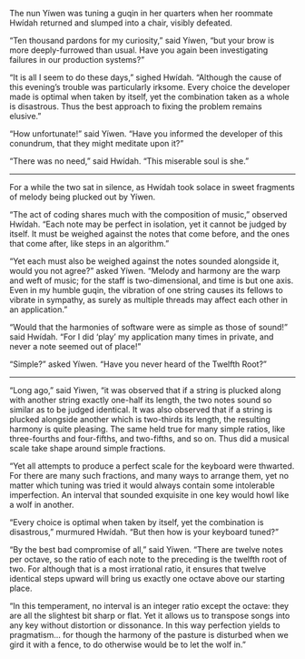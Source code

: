 The nun Yíwen was tuning a guqin in her quarters when her
roommate Hwídah returned and slumped into a chair, visibly
defeated.

“Ten thousand pardons for my curiosity,” said Yíwen, “but
your brow is more deeply-furrowed than usual.  Have you
again been investigating failures in our production
systems?”

“It is all I seem to do these days,” sighed Hwídah. “Although the
cause of this evening’s trouble was particularly irksome.
Every choice the developer made is optimal when taken by
itself, yet the combination taken as a whole is disastrous.
Thus the best approach to fixing the problem remains elusive.”

“How unfortunate!” said Yíwen.  “Have you informed the
developer of this conundrum, that they might meditate upon
it?”

“There was no need,” said Hwídah.  “This miserable soul is she.”

----------

For a while the two sat in silence, as Hwídah took solace in
sweet fragments of melody being plucked out by Yíwen.

“The act of coding shares much with the composition of music,”
observed Hwídah.  “Each note may be perfect in isolation, yet it
cannot be judged by itself.  It must be weighed against the notes
that come before, and the ones that come after, like steps in an
algorithm.”

“Yet each must also be weighed against the notes sounded alongside
it, would you not agree?” asked Yíwen.  “Melody and harmony are the
warp and weft of music; for the staff is two-dimensional, and
time is but one axis.  Even in my humble guqin, the vibration
of one string causes its fellows to vibrate in sympathy, as
surely as multiple threads may affect each other in an application.”

“Would that the harmonies of software were as simple as those of
sound!” said Hwídah.  “For I did ‘play’ my application many times in
private, and never a note seemed out of place!”

“Simple?” asked Yíwen.  “Have you never heard of the Twelfth Root?”

----------

“Long ago,” said Yiwen, “it was observed that if a string is
plucked along with another string exactly one-half its
length, the two notes sound so similar as to be judged
identical.  It was also observed that if a string is plucked
alongside another which is two-thirds its length, the
resulting harmony is quite pleasing.  The same held true for
many simple ratios, like three-fourths and four-fifths, and
two-fifths, and so on.  Thus did a musical scale take shape
around simple fractions.

“Yet all attempts to produce a perfect scale for the
keyboard were thwarted.  For there are many such fractions,
and many ways to arrange them, yet no matter which tuning
was tried it would always contain some intolerable imperfection.
An interval that sounded exquisite in one key would
howl like a wolf
in another.

“Every choice is optimal when taken by itself, yet the
combination is disastrous,” murmured Hwídah.  “But then
how is your keyboard tuned?”

“By the best bad compromise of all,” said Yíwen.  “There are
twelve notes per octave, so the ratio of each note to the
preceding is the twelfth root of two.  For although that
is a most irrational ratio, it ensures that twelve
identical steps upward will bring us exactly one octave
above our starting place.

“In this temperament, no interval is an integer ratio
except the octave: they are all the slightest bit sharp or
flat.  Yet it allows us to transpose songs into any key
without distortion or dissonance.  In this way perfection yields
to pragmatism... for though the harmony of the pasture
is disturbed when we gird it with a fence, to do otherwise
would be to let the wolf in.”

